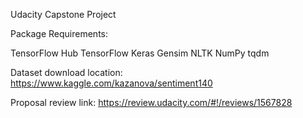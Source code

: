 Udacity Capstone Project

Package Requirements:

TensorFlow Hub
TensorFlow
Keras 
Gensim 
NLTK 
NumPy 
tqdm

Dataset download location:
https://www.kaggle.com/kazanova/sentiment140

Proposal review link:
https://review.udacity.com/#!/reviews/1567828
